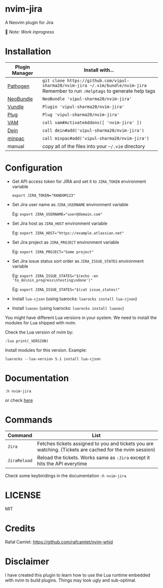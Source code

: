 # nvim-jira

A Neovim plugin for Jira

🚧 *Note: Work inprogress*

Installation
============

| Plugin Manager | Install with... |
| ------------- | ------------- |
| [Pathogen][1] | `git clone https://github.com/vipul-sharma20/nvim-jira ~/.vim/bundle/nvim-jira`<br/>Remember to run `:Helptags` to generate help tags |
| [NeoBundle][2] | `NeoBundle 'vipul-sharma20/nvim-jira'` |
| [Vundle][3] | `Plugin 'vipul-sharma20/nvim-jira'` |
| [Plug][4] | `Plug 'vipul-sharma20/nvim-jira'` |
| [VAM][5] | `call vam#ActivateAddons([ 'nvim-jira' ])` |
| [Dein][6] | `call dein#add('vipul-sharma20/nvim-jira')` |
| [minpac][7] | `call minpac#add('vipul-sharma20/nvim-jira')` |
| manual | copy all of the files into your `~/.vim` directory |

# Configuration

* Get API access token for JIRA and set it to `JIRA_TOKEN` environment
  variable

  `export JIRA_TOKEN="RANDOM123"`

* Set Jira user name as `JIRA_USERNAME` environment variable

  Eg: `export JIRA_USERNAME="user@domain.com"`

* Set Jira host as `JIRA_HOST` environment variable

  Eg: `export JIRA_HOST="https://example.atlassian.net"`

* Set Jira project as `JIRA_PROJECT` environment variable

  Eg: `export JIRA_PROJECT="Some project"`

* Set Jira issue status sort order as `JIRA_ISSUE_STATES` environment variable

  Eg: `export JIRA_ISSUE_STATES="$(echo -en 'to_do\nin_progress\ntesting\ndone')"`
  
  Eg: `export JIRA_ISSUE_STATES="$(cat issue_states)"`

* Install `lua-cjson` (using luarocks: `luarocks install lua-cjson`)
* Install `luasec` (using luarocks: `luarocks install luasec`)

You might have different Lua versions in your system. We need to install the
modules for Lua shipped with nvim.

Check the Lua version of nvim by:

`:lua print(_VERSION)`

Install modules for this version. Example:

`luarocks --lua-version 5.1 install lua-cjson`

# Documentation

`:h nvim-jira`

or check [here][0]

# Commands

| Command              | List                                                                                                    |
| ---                  | ---                                                                                                     |
| `Jira`               | Fetches tickets assigned to you and tickets you are watching. (Tickets are cached for the nvim session) |
| `JiraReload`         | Reload the tickets. Works same as `:Jira` except it hits the API everytime                              |

Check some keybindings in the documentation `:h nvim-jira`

# LICENSE

MIT

# Credits

Rafał Camlet: https://github.com/rafcamlet/nvim-whid

# Disclaimer

I have created this plugin to learn how to use the Lua runtime embedded with
nvim to build plugins.  Things may look ugly and sub-optimal.


[0]: https://github.com/vipul-sharma20/nvim-jira/tree/master/doc/nvim-jira.txt
[1]: https://github.com/tpope/vim-pathogen
[2]: https://github.com/Shougo/neobundle.vim
[3]: https://github.com/VundleVim/Vundle.vim
[4]: https://github.com/junegunn/vim-plug
[5]: https://github.com/MarcWeber/vim-addon-manager
[6]: https://github.com/Shougo/dein.vim
[7]: https://github.com/k-takata/minpac/

